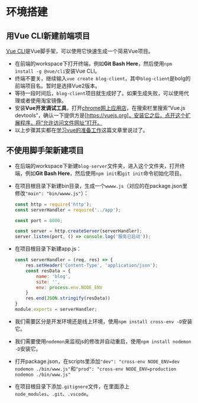 # 环境搭建

## 用Vue CLI新建前端项目

[Vue CLI](https://cli.vuejs.org/zh/)是Vue脚手架，可以使用它快速生成一个简易Vue项目。

- 在前端的workspace下打开终端，例如**Git Bash Here**，然后使用`npm install -g @vue/cli`安装Vue CLI。
- 终端不要关，继续输入`vue create blog-client`，其中`blog-client`是bolg的前端项目名。暂时是选择Vue2版本。
- 等待一段时间后，`blog-client`项目就生成好了。如果生成失败，可以使用代理或者使用淘宝镜像。
- 安装**Vue开发调试工具**，打开[chrome网上应用店](https://chrome.google.com/webstore/category/extensions)，在搜索栏里搜索“Vue.js devtools”，确认一下提供方是[https://vuejs.org]，安装它之后，点开这个扩展程序，将“允许访问文件网址”打开。
- 以上步骤其实都在[学习vue的准备工作](/book-web/web前端js框架/学习Vue/学习vue的准备工作.md)这篇文章里说过了。

## 不使用脚手架新建项目

- 在后端的workspace下新建`blog-server`文件夹，进入这个文件夹，打开终端，例如**Git Bash Here**，然后使用`npm init`和`git init`命令初始化项目。
- 在项目根目录下新建bin目录，生成一个`wwww.js`（对应的在package.json里修改`"main": "bin/wwww.js"`）：

    ```js
    const http = require('http');
    const serverHandler = require('../app');

    const port = 8000;

    const server = http.createServer(serverHandler);
    server.listen(port, () => console.log('服务已启动'));
    ```

- 在项目根目录下新建app.js：

    ```js
    const serverHandler = (req, res) => {
        res.setHeader('Content-Type', 'application/json');
        const resData = {
            name: 'blog',
            site: '',
            env: process.env.NODE_ENV
        }
        res.end(JSON.stringify(resData))
    }
    module.exports = serverHandler;
    ```

- 我们需要区分是开发环境还是线上环境，使用`npm install cross-env -D`安装它。
- 我们需要使用`nodemon`来监视js的修改并自动重启，使用`npm install nodemon -D`安装它。
- 打开package.json，在scripts里添加`"dev": "cross-env NODE_ENV=dev nodemon ./bin/www.js"`和`"prod": "cross-env NODE_ENV=production nodemon ./bin/www.js"`
- 在项目根目录下添加`.gitignore`文件，在里面添上`node_modules`、`.git`、`.vscode`。
